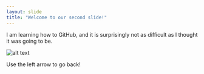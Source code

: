 ```yaml
---
layout: slide
title: "Welcome to our second slide!"
---
```

I am learning how to GitHub, and it is surprisingly not as difficult as I thought it was going to be.

![alt text](https://i.kym-cdn.com/entries/icons/original/000/001/253/betterthan.jpg)

Use the left arrow to go back!
